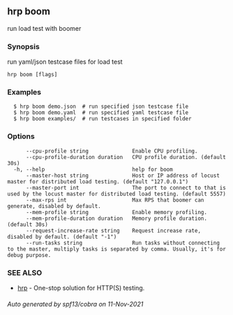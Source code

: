 ## hrp boom

run load test with boomer

### Synopsis

run yaml/json testcase files for load test

```
hrp boom [flags]
```

### Examples

```
  $ hrp boom demo.json	# run specified json testcase file
  $ hrp boom demo.yaml	# run specified yaml testcase file
  $ hrp boom examples/	# run testcases in specified folder
```

### Options

```
      --cpu-profile string              Enable CPU profiling.
      --cpu-profile-duration duration   CPU profile duration. (default 30s)
  -h, --help                            help for boom
      --master-host string              Host or IP address of locust master for distributed load testing. (default "127.0.0.1")
      --master-port int                 The port to connect to that is used by the locust master for distributed load testing. (default 5557)
      --max-rps int                     Max RPS that boomer can generate, disabled by default.
      --mem-profile string              Enable memory profiling.
      --mem-profile-duration duration   Memory profile duration. (default 30s)
      --request-increase-rate string    Request increase rate, disabled by default. (default "-1")
      --run-tasks string                Run tasks without connecting to the master, multiply tasks is separated by comma. Usually, it's for debug purpose.
```

### SEE ALSO

* [hrp](hrp.md)	 - One-stop solution for HTTP(S) testing.

###### Auto generated by spf13/cobra on 11-Nov-2021
